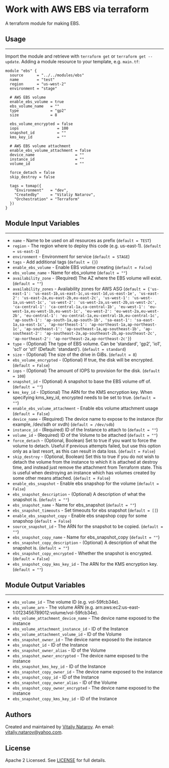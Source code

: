 # Work with AWS EBS via terraform

A terraform module for making EBS.


## Usage
----------------------
Import the module and retrieve with ```terraform get``` or ```terraform get --update```. Adding a module resource to your template, e.g. `main.tf`:

```
module "ebs" {
  source      = "../../modules/ebs"
  name        = "test"
  region      = "us-west-2"
  environment = "stage"

  # AWS EBS volume
  enable_ebs_volume = true
  ebs_volume_name   = ""
  type              = "gp2"
  size              = 8

  ebs_volume_encrypted = false
  iops                 = 100
  snapshot_id          = ""
  kms_key_id           = ""

  # AWS EBS volume attachment
  enable_ebs_volume_attachment = false
  device_name                  = ""
  instance_id                  = ""
  volume_id                    = ""

  force_detach = false
  skip_destroy = false

  tags = tomap({
    "Environment"   = "dev",
    "Createdby"     = "Vitaliy Natarov",
    "Orchestration" = "Terraform"
  })
}
```

## Module Input Variables
----------------------
- `name` - Name to be used on all resources as prefix (`default = TEST`)
- `region` - The region where to deploy this code (e.g. us-east-1). (`default = us-east-1`)
- `environment` - Environment for service (`default = STAGE`)
- `tags` - Add additional tags (`default = {}`)
- `enable_ebs_volume` - Enable EBS volume creating (`default = False`)
- `ebs_volume_name` - Name for ebs_volume (`default = ""`)
- `availability_zone` - (Required) The AZ where the EBS volume will exist. (`default = ""`)
- `availability_zones` - Availability zones for AWS ASG (`default = {'us-east-1': 'us-east-1b,us-east-1c,us-east-1d,us-east-1e', 'us-east-2': 'us-east-2a,eu-east-2b,eu-east-2c', 'us-west-1': 'us-west-1a,us-west-1c', 'us-west-2': 'us-west-2a,us-west-2b,us-west-2c', 'ca-central-1': 'ca-central-1a,ca-central-1b', 'eu-west-1': 'eu-west-1a,eu-west-1b,eu-west-1c', 'eu-west-2': 'eu-west-2a,eu-west-2b', 'eu-central-1': 'eu-central-1a,eu-central-1b,eu-central-1c', 'ap-south-1': 'ap-south-1a,ap-south-1b', 'sa-east-1': 'sa-east-1a,sa-east-1c', 'ap-northeast-1': 'ap-northeast-1a,ap-northeast-1c', 'ap-southeast-1': 'ap-southeast-1a,ap-southeast-1b', 'ap-southeast-2': 'ap-southeast-2a,ap-southeast-2b,ap-southeast-2c', 'ap-northeast-2': 'ap-northeast-2a,ap-northeast-2c'}`)
- `type` - (Optional) The type of EBS volume. Can be 'standard', 'gp2', 'io1', 'sc1' or 'st1' (Default: 'standard'). (`default = standard`)
- `size` - (Optional) The size of the drive in GiBs. (`default = 8`)
- `ebs_volume_encrypted` - (Optional) If true, the disk will be encrypted. (`default = False`)
- `iops` - (Optional) The amount of IOPS to provision for the disk. (`default = 100`)
- `snapshot_id` - (Optional) A snapshot to base the EBS volume off of. (`default = ""`)
- `kms_key_id` - (Optional) The ARN for the KMS encryption key. When specifying kms_key_id, encrypted needs to be set to true. (`default = ""`)
- `enable_ebs_volume_attachment` - Enable ebs volume attachment usage (`default = False`)
- `device_name` - (Required) The device name to expose to the instance (for example, /dev/sdh or xvdh) (`default = /dev/sdb`)
- `instance_id` - (Required) ID of the Instance to attach to (`default = ""`)
- `volume_id` - (Required) ID of the Volume to be attached (`default = ""`)
- `force_detach` - (Optional, Boolean) Set to true if you want to force the volume to detach. Useful if previous attempts failed, but use this option only as a last resort, as this can result in data loss. (`default = False`)
- `skip_destroy` - (Optional, Boolean) Set this to true if you do not wish to detach the volume from the instance to which it is attached at destroy time, and instead just remove the attachment from Terraform state. This is useful when destroying an instance which has volumes created by some other means attached. (`default = False`)
- `enable_ebs_snapshot` - Enable ebs snapshop for the volume (`default = False`)
- `ebs_snapshot_description` -  (Optional) A description of what the snapshot is. (`default = ""`)
- `ebs_snapshot_name` - Name for ebs_snapshot (`default = ""`)
- `ebs_snapshot_timeouts` - Set timeouts for ebs snapshot (`default = []`)
- `enable_ebs_snapshot_copy` - Enable ebs snapshop copy for some snapshop (`default = False`)
- `source_snapshot_id` - The ARN for the snapshot to be copied. (`default = ""`)
- `ebs_snapshot_copy_name` - Name for ebs_snapshot_copy (`default = ""`)
- `ebs_snapshot_copy_description` - (Optional) A description of what the snapshot is. (`default = ""`)
- `ebs_snapshot_copy_encrypted` - Whether the snapshot is encrypted. (`default = False`)
- `ebs_snapshot_copy_kms_key_id` -  The ARN for the KMS encryption key. (`default = ""`)

## Module Output Variables
----------------------
- `ebs_volume_id` - The volume ID (e.g. vol-59fcb34e).
- `ebs_volume_arn` - The volume ARN (e.g. arn:aws:ec2:us-east-1:0123456789012:volume/vol-59fcb34e).
- `ebs_volume_attachment_device_name` - The device name exposed to the instance
- `ebs_volume_attachment_instance_id` - ID of the Instance
- `ebs_volume_attachment_volume_id` - ID of the Volume
- `ebs_snapshot_owner_id` - The device name exposed to the instance
- `ebs_snapshot_id` - ID of the Instance
- `ebs_snapshot_owner_alias` - ID of the Volume
- `ebs_snapshot_owner_encrypted` - The device name exposed to the instance
- `ebs_snapshot_kms_key_id` - ID of the Instance
- `ebs_snapshot_copy_owner_id` - The device name exposed to the instance
- `ebs_snapshot_copy_id` - ID of the Instance
- `ebs_snapshot_copy_owner_alias` - ID of the Volume
- `ebs_snapshot_copy_owner_encrypted` - The device name exposed to the instance
- `ebs_snapshot_copy_kms_key_id` - ID of the Instance


## Authors

Created and maintained by [Vitaliy Natarov](https://github.com/SebastianUA). An email: [vitaliy.natarov@yahoo.com](vitaliy.natarov@yahoo.com).

## License

Apache 2 Licensed. See [LICENSE](https://github.com/SebastianUA/terraform/blob/master/LICENSE) for full details.
